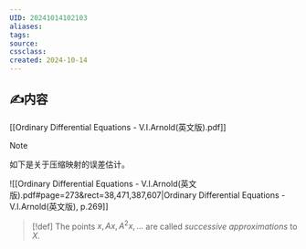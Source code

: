 ```yaml
---
UID: 20241014102103 
aliases: 
tags: 
source: 
cssclass: 
created: 2024-10-14
---
```


## ✍内容
[[Ordinary Differential Equations - V.I.Arnold(英文版).pdf]]
> [!NOTE]
> 如下是关于压缩映射的误差估计。

![[Ordinary Differential Equations - V.I.Arnold(英文版).pdf#page=273&rect=38,471,387,607|Ordinary Differential Equations - V.I.Arnold(英文版), p.269]]
> [!def]
> The points $\displaystyle x,Ax,A^{2}x,\dots$ are called *successive approximations* to $X$.

